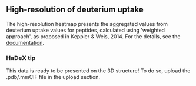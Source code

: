 ## High-resolution of deuterium uptake

The high-resolution heatmap presents the aggregated values from deuterium uptake values for peptides, calculated using 'weighted approach', as proposed in Keppler & Weis, 2014. For the details, see the [documentation](https://hadexversum.github.io/HaDeX2/articles/datafiles.html#deuterium-uptake-aggregation).

### HaDeX tip

This data is ready to be presented on the 3D structure! To do so, upload the .pdb/.mmCIF file in the upload section. 
